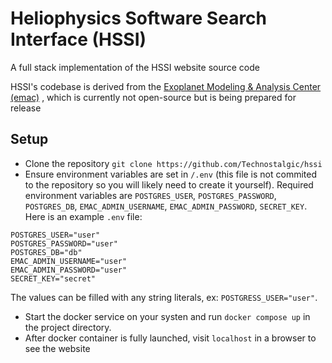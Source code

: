 # Heliophysics Software Search Interface (HSSI)

A full stack implementation of the HSSI website source code

HSSI's codebase is derived from the 
[Exoplanet Modeling & Analysis Center (emac)](https://emac.gsfc.nasa.gov/)
, which is currently not open-source but is being prepared for release

## Setup

* Clone the repository `git clone https://github.com/Technostalgic/hssi`  
* Ensure environment variables are set in `/.env` (this file is not 
commited to the repository so you will likely need to create it yourself). 
Required environment variables are `POSTGRES_USER`, `POSTGRES_PASSWORD`, 
`POSTGRES_DB`, `EMAC_ADMIN_USERNAME`, `EMAC_ADMIN_PASSWORD`, `SECRET_KEY`. Here 
is an example `.env` file:  
```
POSTGRES_USER="user"
POSTGRES_PASSWORD="user"
POSTGRES_DB="db"
EMAC_ADMIN_USERNAME="user"
EMAC_ADMIN_PASSWORD="user"
SECRET_KEY="secret"
```
The values can be filled with any string literals, ex: `POSTGRESS_USER="user"`.  
* Start the docker service on your systen and run `docker compose up` in the
project directory.  
* After docker container is fully launched, visit `localhost` in a browser to 
see the website
